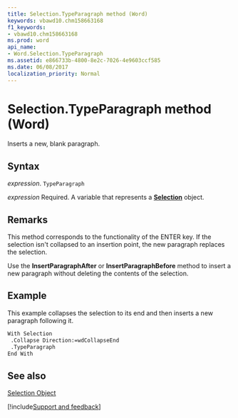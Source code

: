 ```yaml
---
title: Selection.TypeParagraph method (Word)
keywords: vbawd10.chm158663168
f1_keywords:
- vbawd10.chm158663168
ms.prod: word
api_name:
- Word.Selection.TypeParagraph
ms.assetid: e866733b-4800-8e2c-7026-4e9603ccf585
ms.date: 06/08/2017
localization_priority: Normal
---
```



# Selection.TypeParagraph method (Word)

Inserts a new, blank paragraph.


## Syntax

_expression_. `TypeParagraph`

_expression_ Required. A variable that represents a **[Selection](Word.Selection.md)** object.


## Remarks

This method corresponds to the functionality of the ENTER key. If the selection isn't collapsed to an insertion point, the new paragraph replaces the selection.

Use the  **InsertParagraphAfter** or **InsertParagraphBefore** method to insert a new paragraph without deleting the contents of the selection.


## Example

This example collapses the selection to its end and then inserts a new paragraph following it.


```vb
With Selection 
 .Collapse Direction:=wdCollapseEnd 
 .TypeParagraph 
End With
```


## See also


[Selection Object](Word.Selection.md)

[!include[Support and feedback](~/includes/feedback-boilerplate.md)]
